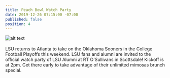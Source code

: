 ```yaml
---
title: Peach Bowl Watch Party
date: 2019-12-26 07:15:00 -07:00
published: false
position: 4
---
```


![alt text](https://lsu-phoenix-alumni.github.io/assets/img/PeachBowlWatchParty.png)  
<br>
LSU returns to Atlanta to take on the Oklahoma Sooners in the College Football Playoffs this weekend. LSU fans and alumni are invited to the official watch party of LSU Alumni at RT O'Sullivans in Scottsdale! Kickoff is at 2pm. Get there early to take advantage of their unlimited mimosas brunch special.  
